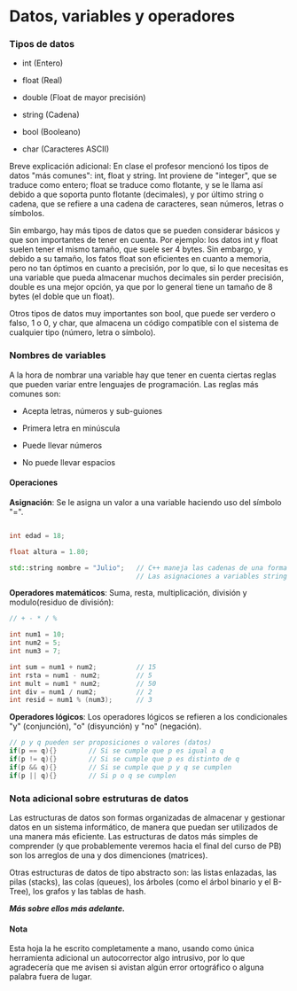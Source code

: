 # Datos, variables y operadores

### Tipos de datos

-	int (Entero)

-	float (Real)

-	double (Float de mayor precisión)

-	string (Cadena)

-	bool (Booleano) 

-	char (Caracteres ASCII)

Breve explicación adicional: En clase el profesor mencionó los tipos de datos "más comunes": int, float y string. Int proviene de "integer", que se traduce como entero; float se traduce como flotante, y se le llama así debido a que soporta punto flotante (decimales), y por último string o cadena, que se refiere a una cadena de caracteres, sean números, letras o símbolos.

Sin embargo, hay más tipos de datos que se pueden considerar básicos y que son importantes de tener en cuenta. Por ejemplo: los datos int y float suelen tener el mismo tamaño, que suele ser 4 bytes. Sin embargo, y debido a su tamaño, los fatos float son eficientes en cuanto a memoria, pero no tan óptimos en cuanto a precisión, por lo que, si lo que necesitas es una variable que pueda almacenar muchos decimales sin perder precisión, double es una mejor opción, ya que por lo general tiene un tamaño de 8 bytes (el doble que un float).

Otros tipos de datos muy importantes son bool, que puede ser verdero o falso, 1 o 0, y char, que almacena un código compatible con el sistema de cualquier tipo (número, letra o símbolo).

### Nombres de variables

A la hora de nombrar una variable hay que tener en cuenta ciertas reglas que pueden variar entre lenguajes de programación. Las reglas más comunes son:

-	Acepta letras, números y sub-guiones

-	Primera letra en minúscula

-	Puede llevar números

-	No puede llevar espacios

#### Operaciones

**Asignación**: Se le asigna un valor a una variable haciendo uso del símbolo "=".

```cpp

int edad = 18;

float altura = 1.80;

std::string nombre = "Julio";	// C++ maneja las cadenas de una forma distinta a Python
								// Las asignaciones a variables string van entre comillas dobles

```

**Operadores matemáticos**: Suma, resta, multiplicación, división y modulo(residuo de división):

```cpp
// + - * / %

int num1 = 10;
int num2 = 5;
int num3 = 7;

int sum = num1 + num2;			// 15
int rsta = num1 - num2;			// 5
int mult = num1 * num2;			// 50
int div = num1 / num2;			// 2
int resid = num1 % (num3);		// 3
```

**Operadores lógicos**: Los operadores lógicos se refieren a los condicionales "y" (conjunción), "o" (disyunción) y "no" (negación).

```cpp
// p y q pueden ser proposiciones o valores (datos)
if(p == q){}		// Si se cumple que p es igual a q
if(p != q){}		// Si se cumple que p es distinto de q
if(p && q){}		// Si se cumple que p y q se cumplen
if(p || q){}		// Si p o q se cumplen
```

### Nota adicional sobre estruturas de datos

Las estructuras de datos son formas organizadas de almacenar y gestionar datos en un sistema informático, de manera que puedan ser utilizados de una manera más eficiente. Las estructuras de datos más simples de comprender (y que probablemente veremos hacia el final del curso de PB) son los arreglos de una y dos dimenciones (matrices).

Otras estructuras de datos de tipo abstracto son: las listas enlazadas, las pilas (stacks), las colas (queues), los árboles (como el árbol binario y el B-Tree), los grafos y las tablas de hash.

***Más sobre ellos más adelante.***

#### Nota
Esta hoja la he escrito completamente a mano, usando como única herramienta adicional un autocorrector algo intrusivo, por lo que agradecería que me avisen si avistan algún error ortográfico o alguna palabra fuera de lugar.